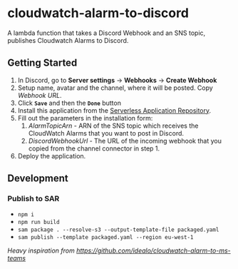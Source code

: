 # cloudwatch-alarm-to-discord

A lambda function that takes a Discord Webhook and an SNS topic, publishes Cloudwatch Alarms to Discord.



## Getting Started

1. In Discord, go to **Server settings** -> **Webhooks** -> **Create Webhook**
2. Setup name, avatar and the channel, where it will be posted. Copy *Webhook URL*.
3. Click **`Save`** and then the **`Done`** button
4. Install this application from the [Serverless Application Repository](https://serverlessrepo.aws.amazon.com/applications/eu-west-1/861083437437/cloudwatch-alarm-to-discord).
5. Fill out the parameters in the installation form:
   1. *AlarmTopicArn* - ARN of the SNS topic which receives the CloudWatch Alarms that you want to post in Discord.
   2. *DiscordWebhookUrl* - The URL of the incoming webhook that you copied from the channel connector in step 1.
6. Deploy the application.


## Development

### Publish to SAR

* `npm i`
* `npm run build`
* `sam package . --resolve-s3 --output-template-file packaged.yaml`
* `sam publish --template packaged.yaml --region eu-west-1`

*Heavy inspiration from <https://github.com/idealo/cloudwatch-alarm-to-ms-teams>*
